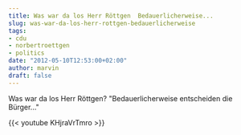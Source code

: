 ```yaml
---
title: Was war da los Herr Röttgen  Bedauerlicherweise...
slug: was-war-da-los-herr-rottgen-bedauerlicherweise
tags:
- cdu
- norbertroettgen
- politics
date: "2012-05-10T12:53:00+02:00"
author: marvin
draft: false
---
```

Was war da los Herr Röttgen? "Bedauerlicherweise entscheiden die
Bürger..."

{{< youtube KHjraVrTmro >}}